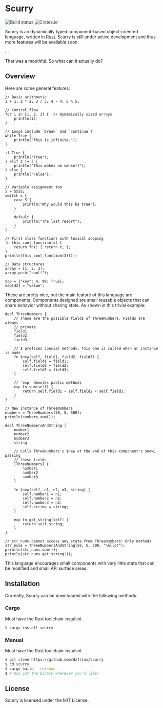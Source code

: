 # Scurry
![Build status](https://github.com/dzfrias/scurry/actions/workflows/ci.yml/badge.svg)
![Crates.io](https://img.shields.io/crates/v/scurry.svg)

Scurry is an dynamically typed component-based object-oriented language,
written in [Rust](https://github.com/rust-lang/rust). Scurry is still under
active development and thus more features will be available soon.

...

That was a mouthful. So what can it actually do?

## Overview
Here are some general features:
```
// Basic arithmetic
1 + 1; 2 * 2; 3 / 3; 4 - 4; 5 % 5;

// Control flow
for i in [1, 2, 3] {  // Dynamically sized arrays
    println(i);
}

// Loops include `break` and `continue`!
while True {
    println("This is infinite.");
}

if True {
    println("True");
} elif 3 != 3 {
    println("This makes no sense!!");
} else {
    println("False");
}

// Variable assignment too
x = 5555;
switch x {
    case 5 {
        println("Why would this be true");
    }

    default {
        println("The last resort");
    }
}

// First class functions with lexical scoping
fn this_cool_function(x) {
    return fn() { return x; };
}
println(this_cool_function(3)());

// Data structures
array = [1, 2, 3];
array.push("cool!");

map = {"key": 4, 99: True};
map[42] = "value";
```

These are pretty nice, but the main feature of this language are components.
Components designed are small reusable objects that can share behavior
without sharing state. As shown in this trivial example:
```
decl ThreeNumbers {
    // These are the possible fields of ThreeNumbers. Fields are always
    // private.
    field1
    field2
    field3

    // $ prefixes special methods, this one is called when an instance is made
    fn $new(self, field1, field2, field3) {
        self.field1 = field1;
        self.field2 = field2;
        self.field3 = field3;
    }

    // `exp` denotes public methods
    exp fn sum(self) {
        return self.field1 + self.field2 + self.field3;
    }
}

// New instance of ThreeNumbers
numbers = ThreeNumbers(50, 5, 500);
println(numbers.sum());

decl ThreeNumbersAndString {
    number1
    number2
    number3
    string

    // Calls ThreeNumbers's $new at the end of this component's $new, passing
    // these fields
    [ThreeNumbers] {
        number1
        number2
        number3
    }

    fn $new(self, n1, n2, n3, string) {
        self.number1 = n1;
        self.number2 = n2;
        self.number3 = n3;
        self.string = string;
    }

    exp fn get_string(self) {
        return self.string;
    }
}

// str_nums cannot access any state from ThreeNumbers! Only methods
str_nums = ThreeNumbersAndString(50, 5, 500, "hello!");
println(str_nums.sum());
println(str_nums.get_string());
```
This language encourages small components with very little state that can be
modified and small API surface areas.

## Installation
Currently, Scurry can be downloaded with the following methods.

### Cargo
Must have the Rust toolchain installed.

```
$ cargo install scurry
```

### Manual
Must have the Rust toolchain installed.

```zsh
$ git clone https://github.com/dzfrias/scurry
$ cd scurry
$ cargo build --release
$ # Now put the binary wherever you'd like!
```

## License
Scurry is licensed under the MIT License.
